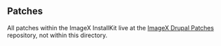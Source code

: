 ## Patches

All patches within the ImageX InstallKit live at the [ImageX Drupal Patches](http://github.com/imagex/imagex_patches) repository, not within this directory.

